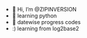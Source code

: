 - 👋 Hi, I’m @ZIPINVERSION
- 👀 learning python 
- 🌱 datewise progress codes 
- :) learning from log2base2
